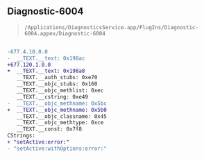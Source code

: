 ## Diagnostic-6004

> `/Applications/DiagnosticsService.app/PlugIns/Diagnostic-6004.appex/Diagnostic-6004`

```diff

-677.4.10.0.0
-  __TEXT.__text: 0x198ac
+677.120.1.0.0
+  __TEXT.__text: 0x198a8
   __TEXT.__auth_stubs: 0xe70
   __TEXT.__objc_stubs: 0x160
   __TEXT.__objc_methlist: 0xec
   __TEXT.__cstring: 0xe49
-  __TEXT.__objc_methname: 0x5bc
+  __TEXT.__objc_methname: 0x5b0
   __TEXT.__objc_classname: 0x45
   __TEXT.__objc_methtype: 0xce
   __TEXT.__const: 0x7f8
CStrings:
+ "setActive:error:"
- "setActive:withOptions:error:"

```
